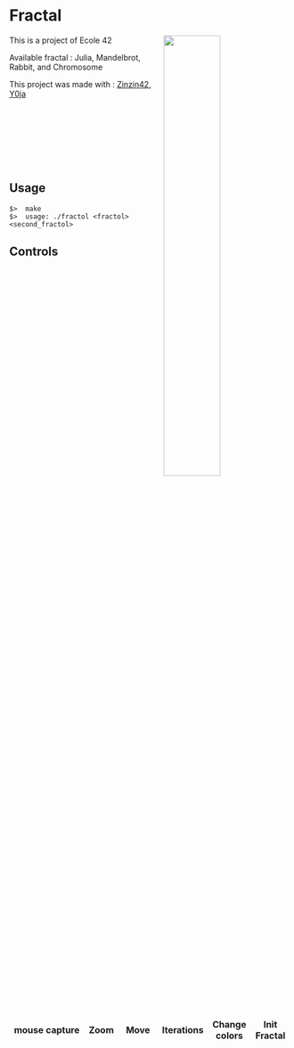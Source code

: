 # Fractal

<img align="right"  src="http://i.imgur.com/qVKmwPP.png" width="45%" />
This is a project of Ecole 42

Available fractal : Julia, Mandelbrot, Rabbit, and Chromosome


This project was made with : [Zinzin42](https://github.com/zinzin42), [Y0ja](https://github.com/y0ja)
<br /><br /><br /><br /><br /><br /><br /><br />
## Usage
	$>  make
	$>  usage: ./fractol <fractol> <second_fractol>

## Controls

<table widht="100%">
<thead>
<tr>
<td widht ="30%" height="60px" align="center" cellpadding="0">
<strong>mouse capture</strong>
</td>
<td widht ="14%" align="center" cellpadding="0">
<strong>Zoom</strong>
</td>
<td width="14%" align="center" cellpadding="0">
<strong>Move</strong>
</td>
<td width="14%" align="center" cellpadding="0">
<strong size="5">Iterations<strong></ins>
</td>
<td width="14%" align="center" cellpadding="0">
<strong>Change colors</strong>
</td>
<td width="14%" align="center" cellpadding="0">
<strong>Init Fractal</strong>
</td>
</tr>
</thead>